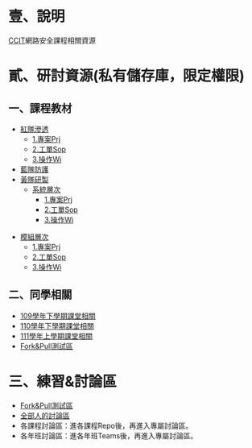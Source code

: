 # 壹、說明
[CCIT](https://rdrc.mnd.gov.tw/EditPage/?PageID=f739f16c-d733-44cf-9882-4e1cc1acc1d3)網路安全課程相關資源

# 貳、研討資源(私有儲存庫，限定權限)

## 一、課程教材
* [紅隊滲透](https://github.com/TwMoonBear-Arsenal/lec-ccit-red-team)
    * [1.專案Prj](https://github.com/TwMoonBear-Arsenal/Lec-Ccit-Yellow-Team/tree/main/2.%E6%A8%A1%E7%B5%84%E5%B1%A4%E7%B4%9A/3.%E6%93%8D%E4%BD%9C(Wi))
    * [2.工單Sop](https://github.com/TwMoonBear-Arsenal/Lec-Ccit-Red-Team/tree/main/2.%E5%B7%A5%E5%96%AE(Sop))
    * [3.操作Wi](https://github.com/TwMoonBear-Arsenal/Lec-Ccit-Red-Team/tree/main/3.%E6%93%8D%E4%BD%9C(Wi)) 
* [藍隊防護](https://github.com/TwMoonBear-Arsenal/lec-ccit-blue-team)
* [黃隊研製](https://github.com/TwMoonBear-Arsenal/lec-ccit-yellow-team)
  - [系統層次](https://github.com/TwMoonBear-Arsenal/lec-ccit-Yellow-Team/tree/main/1.系統層級)
    * [1.專案Prj](https://github.com/TwMoonBear-Arsenal/Lec-Ccit-Yellow-Team/tree/main/1.系統層級/1.%E5%B0%88%E6%A1%88(Prj))
    * [2.工單Sop](https://github.com/TwMoonBear-Arsenal/Lec-Ccit-Yellow-Team/tree/main/1.系統層級/2.%E5%B7%A5%E5%96%AE(Sop))
    * [3.操作Wi](https://github.com/TwMoonBear-Arsenal/Lec-Ccit-Yellow-Team/tree/main/1.系統層級/3.%E6%93%8D%E4%BD%9C(Wi))
- [模組層次](https://github.com/TwMoonBear-Arsenal/lec-ccit-Yellow-Team/tree/main/2.模組層級)
    * [1.專案Prj](https://github.com/TwMoonBear-Arsenal/Lec-Ccit-Yellow-Team/tree/main/2.模組層級/1.%E5%B0%88%E6%A1%88(Prj))
    * [2.工單Sop](https://github.com/TwMoonBear-Arsenal/Lec-Ccit-Yellow-Team/tree/main/2.模組層級/2.%E5%B7%A5%E5%96%AE(Sop))
    * [3.操作Wi](https://github.com/TwMoonBear-Arsenal/Lec-Ccit-Yellow-Team/tree/main/2.模組層級/3.%E6%93%8D%E4%BD%9C(Wi))

## 二、同學相關
* [109學年下學期課堂相關](https://github.com/TwMoonBear-Arsenal/classwork-ccit-109-2)
* [110學年下學期課堂相關](https://github.com/TwMoonBear-Arsenal/classwork-ccit-110-2)
* [111學年上學期課堂相關](https://github.com/TwMoonBear-Arsenal/classwork-ccit-111-1)
* [Fork&Pull測試區](https://github.com/TwMoonBear-Arsenal/test-area)

# 三、練習&討論區
* [Fork&Pull測試區](https://github.com/TwMoonBear-Arsenal/test-area)
* [全部人的討論區](https://github.com/orgs/TwMoonBear-Arsenal/discussions)
* 各課程討論區：進各課程Repo後，再進入專屬討論區。
* 各年班討論區：進各年班Teams後，再進入專屬討論區。
